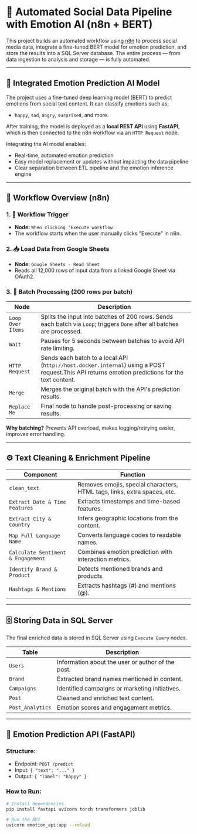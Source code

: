 # 🤖 Automated Social Data Pipeline with Emotion AI (n8n + BERT)

This project builds an automated workflow using [n8n](https://n8n.io) to process social media data, integrate a fine-tuned BERT model for emotion prediction, and store the results into a SQL Server database. The entire process — from data ingestion to analysis and storage — is fully automated.

---

## 🧠 Integrated Emotion Prediction AI Model

The project uses a fine-tuned deep learning model (BERT) to predict emotions from social text content. It can classify emotions such as:

- `happy`, `sad`, `angry`, `surprised`, and more.

After training, the model is deployed as a **local REST API** using **FastAPI**, which is then connected to the n8n workflow via an `HTTP Request` node.

Integrating the AI model enables:
- Real-time, automated emotion prediction
- Easy model replacement or updates without impacting the data pipeline
- Clear separation between ETL pipeline and the emotion inference engine

---

## 🧭 Workflow Overview (n8n)

### 1. 🔘 Workflow Trigger
- **Node:** `When clicking 'Execute workflow'`
- The workflow starts when the user manually clicks "Execute" in n8n.

### 2. 📥 Load Data from Google Sheets
- **Node:** `Google Sheets - Read Sheet`
- Reads all 12,000 rows of input data from a linked Google Sheet via OAuth2.

### 3. 🔄 Batch Processing (200 rows per batch)

| Node | Description |
|------|-------------|
| `Loop Over Items` | Splits the input into batches of 200 rows. Sends each batch via `Loop`; triggers `Done` after all batches are processed. |
| `Wait` | Pauses for 5 seconds between batches to avoid API rate limiting. |
| `HTTP Request` | Sends each batch to a local API (`http://host.docker.internal`) using a POST request.This API returns emotion predictions for the text content. |
| `Merge` | Merges the original batch with the API's prediction results. |
| `Replace Me` | Final node to handle post-processing or saving results. |

**Why batching?** Prevents API overload, makes logging/retrying easier, improves error handling.

---

## ⚙️ Text Cleaning & Enrichment Pipeline

| Component | Function |
|----------|----------|
| `clean_text` | Removes emojis, special characters, HTML tags, links, extra spaces, etc. |
| `Extract Date & Time Features` | Extracts timestamps and time-based features. |
| `Extract City & Country` | Infers geographic locations from the content. |
| `Map Full Language Name` | Converts language codes to readable names. |
| `Calculate Sentiment & Engagement` | Combines emotion prediction with interaction metrics. |
| `Identify Brand & Product` | Detects mentioned brands and products. |
| `Hashtags & Mentions` | Extracts hashtags (#) and mentions (@). |

---

## 🗄️ Storing Data in SQL Server

The final enriched data is stored in SQL Server using `Execute Query` nodes.

| Table | Description |
|-------|-------------|
| `Users` | Information about the user or author of the post. |
| `Brand` | Extracted brand names mentioned in content. |
| `Campaigns` | Identified campaigns or marketing initiatives. |
| `Post` | Cleaned and enriched text content. |
| `Post_Analytics` | Emotion scores and engagement metrics. |

---

## 🚀 Emotion Prediction API (FastAPI)

### Structure:
- Endpoint: `POST /predict`
- Input: `{ "text": "..." }`
- Output: `{ "label": "happy" }`

### How to Run:
```bash
# Install dependencies
pip install fastapi uvicorn torch transformers joblib

# Run the API
uvicorn emotion_api:app --reload
